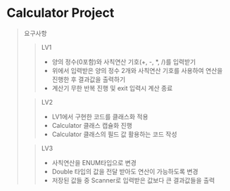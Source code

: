 # Calculator Project


> 요구사항
> > LV1
> > - 양의 정수(0포함)와 사칙연산 기호(+, -, *, /)를 입력받기
> > - 위에서 입력받은 양의 정수 2개와 사칙연산 기호를 사용하여 연산을 진행한 후 결과값을 출력하기
> > - 계산기 무한 반복 진행 및 exit 입력시 계산 종료
> 
> >LV2
> >- LV1에서 구현한 코드를 클래스화 적용
> >- Calculator 클래스 캡슐화 진행
> >- Calculator 클래스의 필드 값 활용하는 코드 작성
> 
> > LV3
> > - 사칙연산을 ENUM타입으로 변경
> > - Double 타입의 값을 전달 받아도 연산이 가능하도록 변경
> > - 저장된 값들 중 Scanner로 입력받은 값보다 큰 결과값들을 출력
> 
> 
